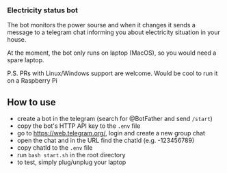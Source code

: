 ### Electricity status bot
The bot monitors the power sourse and when it changes it sends a message to a telegram chat informing you about electricity situation in your house.

At the moment, the bot only runs on laptop (MacOS), so you would need a spare laptop.

P.S. PRs with Linux/Windows support are welcome. Would be cool to run it on a Raspberry Pi

## How to use
  - create a bot in the telegram (search for @BotFather and send `/start`)
  - copy the bot's HTTP API key to the `.env` file
  - go to https://web.telegram.org/, login and create a new group chat
  - open the chat and in the URL find the chatId (e.g. -123456789)
  - copy chatId to the `.env` file
  - run `bash start.sh` in the root directory
  - to test, simply plug/unplug your laptop
